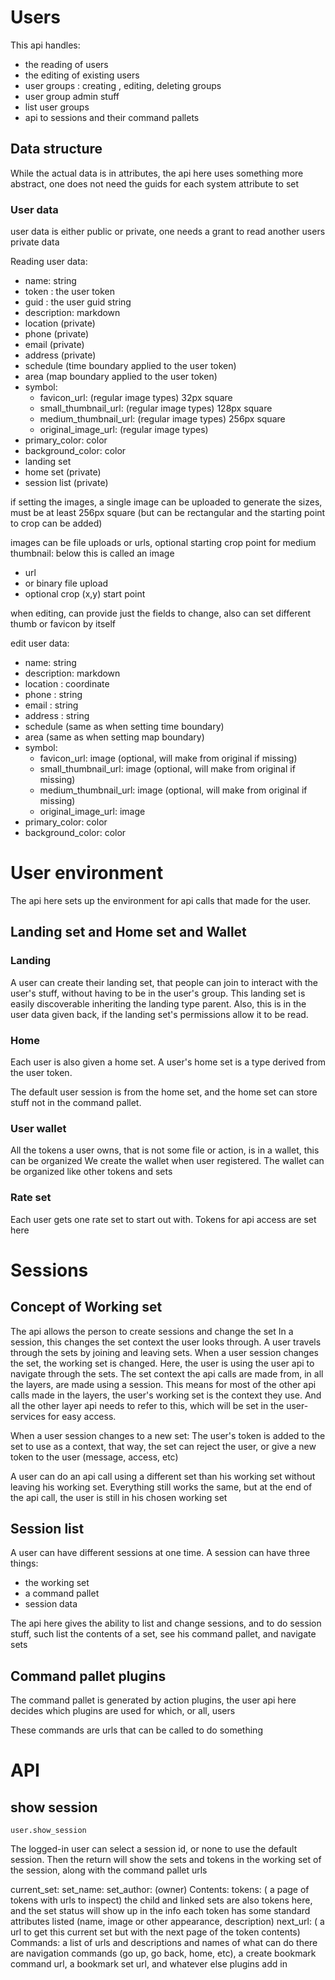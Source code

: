 # Users

This api handles:
* the reading of users
* the editing of existing users
* user groups : creating , editing, deleting groups
* user group admin stuff
* list user groups
* api to sessions and their command pallets



## Data structure

While the actual data is in attributes, the api here uses something more abstract, one does not need the guids for each system attribute to set

### User data

user data is either public or private, one needs a grant to read another users private data

Reading user data:

* name: string
* token : the user token
* guid : the user guid string
* description: markdown
* location (private)
* phone (private)
* email (private)
* address (private)
* schedule (time boundary applied to the user token)
* area (map boundary applied to the user token)
* symbol:
    * favicon_url:   (regular image types) 32px square
    * small_thumbnail_url:  (regular image types) 128px square
    * medium_thumbnail_url:  (regular image types) 256px square
    * original_image_url:   (regular image types)
* primary_color: color
* background_color: color
* landing set 
* home set (private)
* session list  (private)



if setting the images, a single image can be uploaded to generate the sizes, must be at least 256px square
(but can be rectangular and the starting point to crop can be added)

images can be file uploads or urls, optional starting crop point for medium thumbnail: below this is called an image
* url
* or binary file upload
* optional crop (x,y) start point

when editing, can provide just the fields to change, also can set different thumb or favicon by itself

edit user data:

* name: string
* description: markdown
* location : coordinate
* phone : string
* email : string
* address : string
* schedule (same as when setting time boundary)
* area (same as when setting map boundary)
* symbol:
    * favicon_url:   image (optional, will make from original if missing)
    * small_thumbnail_url:  image (optional, will make from original if missing)
    * medium_thumbnail_url:  image (optional, will make from original if missing)
    * original_image_url:   image
* primary_color: color
* background_color: color



# User environment

The api here sets up the environment for api calls that made for the user.



## Landing set and Home set and Wallet

### Landing 
A user can create their landing set, that people can join to interact with the user's stuff, without having to be in the user's group.
This landing set is easily discoverable inheriting the landing type parent. Also, this is in the user data given back, if the landing set's permissions allow it to be read.

### Home
Each user is also given a home set. A user's home set is a type derived from the user token.

The default user session is from the home set, and the home set can store stuff not in the command pallet.

### User wallet

All the tokens a user owns, that is not some file or action, is in a wallet, this can be organized
We create the wallet when user registered.
The wallet can be organized like other tokens and sets


### Rate set

Each user gets one rate set to start out with. Tokens for api access are set here

# Sessions 

## Concept of Working set

The api allows the person to create sessions and change the set
In a session, this changes the set context the user looks through.
A user travels through the sets by joining and leaving sets.
When a user session changes the set, the working set is changed. Here, the user is using the user api to navigate through the sets.
The set context the api calls are made from, in all the layers, are made using a session.
This means for most of the other api calls made in the layers, the user's working set is the context they use.
And all the other layer api needs to refer to this, which will be set in the user-services for easy access.

When a user session changes to a new set:
The user's token is added to the set to use as a context, that way, the set can reject the user, or give a new token to the user (message, access, etc)

A user can do an api call using a different set than his working set without leaving his working set.
Everything still works the same, but at the end of the api call, the user is still in his chosen working set


## Session list
A user can have different sessions at one time. A session can have three things:

* the working set
* a command pallet
* session data

The api here gives the ability to list and change sessions, and to do session stuff, such list the contents of a set, see his command pallet, and navigate sets

## Command pallet plugins

The command pallet is generated by action plugins, the user api here decides which plugins are used for which, or all, users

These commands are urls that can be called to do something

# API

## show session
    user.show_session

The logged-in user can select a session id, or none to use the default session.
Then the return will show the sets and tokens in the working set of the session, along with the command pallet urls

current_set:
  set_name: 
  set_author: (owner)
Contents:
   tokens: ( a page of tokens with urls to inspect) the child and linked sets are also tokens here, and the set status will show up in the info
            each token has some standard attributes listed (name, image or other appearance, description)
   next_url: ( a url to get this current set but with the next page of the token contents) 
Commands:
   a list of urls and descriptions and names of what can do
    there are navigation commands (go up, go back, home, etc), a create bookmark command url, a bookmark set url, and whatever else plugins add in




